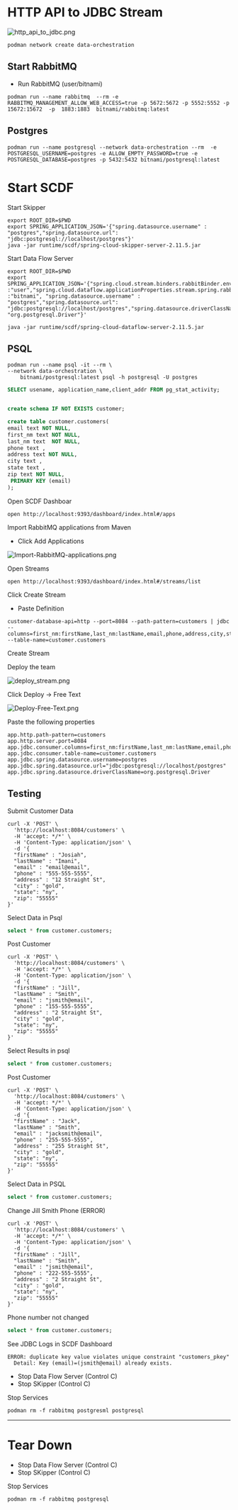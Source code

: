 # HTTP API to JDBC Stream

![http_api_to_jdbc.png](img/http_api_to_jdbc.png)


```shell
podman network create data-orchestration
```

## Start RabbitMQ

- Run RabbitMQ (user/bitnami)
```shell
podman run --name rabbitmq  --rm -e RABBITMQ_MANAGEMENT_ALLOW_WEB_ACCESS=true -p 5672:5672 -p 5552:5552 -p 15672:15672  -p  1883:1883  bitnami/rabbitmq:latest 
```


## Postgres

```shell
podman run --name postgresql --network data-orchestration --rm  -e POSTGRESQL_USERNAME=postgres -e ALLOW_EMPTY_PASSWORD=true -e POSTGRESQL_DATABASE=postgres -p 5432:5432 bitnami/postgresql:latest 
```

# Start SCDF



Start Skipper
```shell
export ROOT_DIR=$PWD
export SPRING_APPLICATION_JSON='{"spring.datasource.username" : "postgres","spring.datasource.url": "jdbc:postgresql://localhost/postgres"}'
java -jar runtime/scdf/spring-cloud-skipper-server-2.11.5.jar
```


Start Data Flow Server
```shell
export ROOT_DIR=$PWD
export SPRING_APPLICATION_JSON='{"spring.cloud.stream.binders.rabbitBinder.environment.spring.rabbitmq.username":"user","spring.cloud.stream.binders.rabbitBinder.environment.spring.rabbitmq.password":"bitnami","spring.rabbitmq.username":"user","spring.rabbitmq.password":"bitnami","spring.cloud.dataflow.applicationProperties.stream.spring.rabbitmq.username" :"user","spring.cloud.dataflow.applicationProperties.stream.spring.rabbitmq.password" :"bitnami", "spring.datasource.username" : "postgres","spring.datasource.url": "jdbc:postgresql://localhost/postgres","spring.datasource.driverClassName": "org.postgresql.Driver"}'

java -jar runtime/scdf/spring-cloud-dataflow-server-2.11.5.jar
```


## PSQL

```shell
podman run --name psql -it --rm \
--network data-orchestration \
    bitnami/postgresql:latest psql -h postgresql -U postgres
```


```sql
SELECT usename, application_name,client_addr FROM pg_stat_activity;
```


```sql

create schema IF NOT EXISTS customer;

create table customer.customers(
email text NOT NULL,
first_nm text NOT NULL,
last_nm text  NOT NULL,
phone text ,
address text NOT NULL,
city text ,
state text ,
zip text NOT NULL,
 PRIMARY KEY (email)
);

```

Open SCDF Dashboar


```shell
open http://localhost:9393/dashboard/index.html#/apps
```

Import RabbitMQ applications from Maven

- Click Add Applications

![Import-RabbitMQ-applications.png](img/Import-RabbitMQ-applications.png)


Open Streams

```shell
open http://localhost:9393/dashboard/index.html#/streams/list
```

Click Create Stream

- Paste Definition

```shell
customer-database-api=http --port=8084 --path-pattern=customers | jdbc --columns=first_nm:firstName,last_nm:lastName,email,phone,address,city,state,zip --table-name=customer.customers
```


Create Stream

Deploy the team

![deploy_stream.png](img/deploy_stream.png)


Click Deploy -> Free Text

![Deploy-Free-Text.png](img/Deploy-Free-Text.png)


Paste the following properties

```properties
app.http.path-pattern=customers
app.http.server.port=8084
app.jdbc.consumer.columns=first_nm:firstName,last_nm:lastName,email,phone,address,city,state,zip
app.jdbc.consumer.table-name=customer.customers
app.jdbc.spring.datasource.username=postgres
app.jdbc.spring.datasource.url="jdbc:postgresql://localhost/postgres"
app.jdbc.spring.datasource.driverClassName=org.postgresql.Driver
```


## Testing


Submit Customer Data

```shell
curl -X 'POST' \
  'http://localhost:8084/customers' \
  -H 'accept: */*' \
  -H 'Content-Type: application/json' \
  -d '{
  "firstName" : "Josiah",
  "lastName" : "Imani",
  "email" : "email@email",
  "phone" : "555-555-5555",
  "address" : "12 Straight St",
  "city" : "gold",
  "state": "ny",
  "zip": "55555"
}'
```


Select Data in Psql

```sql
select * from customer.customers;
```

Post Customer

```shell
curl -X 'POST' \
  'http://localhost:8084/customers' \
  -H 'accept: */*' \
  -H 'Content-Type: application/json' \
  -d '{
  "firstName" : "Jill",
  "lastName" : "Smith",
  "email" : "jsmith@email",
  "phone" : "155-555-5555",
  "address" : "2 Straight St",
  "city" : "gold",
  "state": "ny",
  "zip": "55555"
}'
```

Select Results in psql
```sql
select * from customer.customers;
```

Post Customer

```shell
curl -X 'POST' \
  'http://localhost:8084/customers' \
  -H 'accept: */*' \
  -H 'Content-Type: application/json' \
  -d '{
  "firstName" : "Jack",
  "lastName" : "Smith",
  "email" : "jacksmith@email",
  "phone" : "255-555-5555",
  "address" : "255 Straight St",
  "city" : "gold",
  "state": "ny",
  "zip": "55555"
}'
```

Select Data in PSQL

```sql
select * from customer.customers;

```
Change Jill Smith Phone (ERROR)

```shell
curl -X 'POST' \
  'http://localhost:8084/customers' \
  -H 'accept: */*' \
  -H 'Content-Type: application/json' \
  -d '{
  "firstName" : "Jill",
  "lastName" : "Smith",
  "email" : "jsmith@email",
  "phone" : "222-555-5555",
  "address" : "2 Straight St",
  "city" : "gold",
  "state": "ny",
  "zip": "55555"
}'
```

Phone number not changed
```sql
select * from customer.customers;

```


See JDBC Logs in SCDF Dashboard

```text
ERROR: duplicate key value violates unique constraint "customers_pkey"
  Detail: Key (email)=(jsmith@email) already exists.
```


- Stop Data Flow Server (Control C)
- Stop SKipper (Control C)

Stop Services

```shell
podman rm -f rabbitmq postgresml postgresql
```

-----------------------
# Tear Down

- Stop Data Flow Server (Control C)
- Stop SKipper (Control C)

Stop Services

```shell
podman rm -f rabbitmq postgresql
```